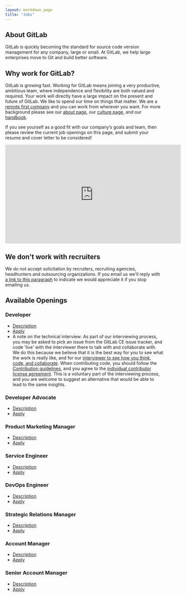```yaml
---
layout: markdown_page
title: "Jobs"
---
```


## About GitLab

GitLab is quickly becoming the standard for source code version
management for any company, large or small. At GitLab, we help large
enterprises move to Git and build better software.

## Why work for GitLab?

GitLab is growing fast.
Working for GitLab means joining a very productive, ambitious team, where independence
and flexibility are both valued and required.
Your work will directly have a large impact on the present and future of GitLab.
We like to spend our time on things that matter.
We are a [remote first company](https://about.gitlab.com/2015/04/08/the-remote-manifesto/)
and you can work from wherever you want.
For more background please see our [about page](https://about.gitlab.com/about/),
our [culture page](https://about.gitlab.com/culture/), and our [handbook](https://about.gitlab.com/handbook/).

If you see yourself as a good fit with our company’s goals and team, then please
review the current job openings on this page, and submit your resume and cover
letter to be considered!

<div style="text-align: center">
  <iframe width="560" height="315" src="https://www.youtube.com/embed/UTyXGx965Os" frameborder="0" allowfullscreen></iframe>
</div>

## We don't work with recruiters<a name="no-recruiters"></a>

We do not accept solicitation by recruiters, recruiting agencies, headhunters and outsourcing organizations.
If you email us we'll reply with [a link to this paragraph](https://about.gitlab.com/jobs/#no-recruiters) to indicate we would appreciate it if you stop emailing us.

## Available Openings

### Developer
* [Description](https://about.gitlab.com/jobs/developer/)
* [Apply](https://gitlab.workable.com/jobs/106660/candidates/new)
* A note on the technical interview<a name="technical-interview"></a>: As part of our interviewing process, you may
be asked to pick an issue from the GitLab CE issue tracker, and code 'live' with
the interviewer there to talk with and collaborate with. We do this because we
believe that it is the best way for you to see what the work is really like, and
for our [interviewer to see how you think, code, and collaborate](http://zachholman.com/posts/startup-interviewing-is-fucked/#collaborate).
When contributing code, you should follow the [Contribution guidelines](https://gitlab.com/gitlab-org/gitlab-ce/blob/master/CONTRIBUTING.md),
and you agree to the [individual contributor license agreement](https://gitlab.com/gitlab-org/gitlab-ce/blob/master/doc/legal/individual_contributor_license_agreement.md).
This is a voluntary part of the interviewing process, and you are welcome to suggest
an alternative that would be able to lead to the same insights.

### Developer Advocate

* [Description](https://about.gitlab.com/jobs/developer-advocate/)
* [Apply](https://gitlab.workable.com/jobs/128446/candidates/new)

### Product Marketing Manager

* [Description](https://about.gitlab.com/jobs/product-marketing-manager/)
* [Apply](https://gitlab.workable.com/jobs/202183/candidates/new)

### Service Engineer

* [Description](https://about.gitlab.com/jobs/service-engineer/)
* [Apply](https://gitlab.workable.com/jobs/87722/candidates/new)

### DevOps Engineer

* [Description](https://about.gitlab.com/jobs/devops-engineer/)
* [Apply](https://gitlab.workable.com/jobs/142989/candidates/new)

### Strategic Relations Manager

* [Description](https://about.gitlab.com/jobs/strategic-relations-manager)
* [Apply](https://gitlab.workable.com/jobs/186837/candidates/new)

### Account Manager

* [Description](https://about.gitlab.com/jobs/account-manager/)
* [Apply](https://gitlab.workable.com/jobs/88120/candidates/new)

### Senior Account Manager

* [Description](https://about.gitlab.com/jobs/account-manager/)
* [Apply](https://gitlab.workable.com/jobs/88117/candidates/new)
